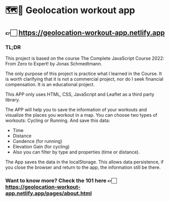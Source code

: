 # 🗺️📌 Geolocation workout app

## 👉🏻 https://geolocation-workout-app.netlify.app


### TL;DR
This project is based on the course The Complete JavaScript Course 2022: From Zero to Expert! by Jonas Schmedtmann.

The only purpose of this project is practice what I learned in the Course. It is worth clarifying that it is not a commercial project, nor do I seek financial compensation. It is an educational project.

This APP only uses HTML, CSS, JavaScript and Leaflet as a third party library.

The APP will help you to save the information of your workouts and visualize the places you workout in a map.
You can choose two types of workouts: Cycling or Running. And save this data:

- Time
- Distance
- Candence (for running)
- Elevation Gain (for cycling)
- Also you can filter by type and properties (time or distance).

The App saves the data in the localStorage. This allows data persistence, if you close the browser and return to the app, the information still be there.

### Want to know more? Check the 101 here 👉🏻https://geolocation-workout-app.netlify.app/pages/about.html
